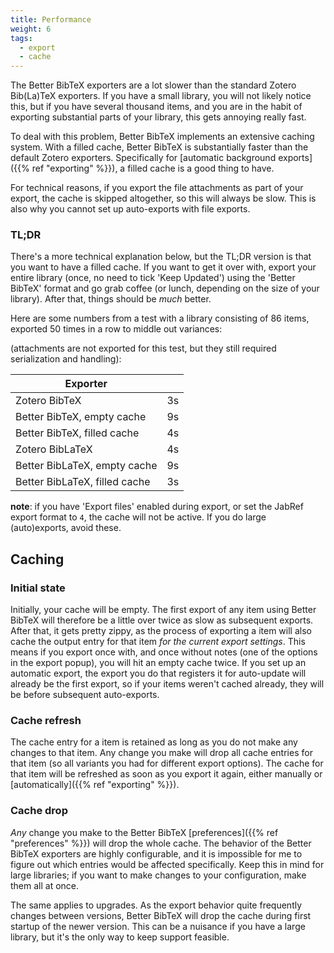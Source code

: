 ```yaml
---
title: Performance
weight: 6
tags:
  - export
  - cache
---
```


The Better BibTeX exporters are a lot slower than the standard Zotero Bib(La)TeX exporters. If you have a small library,
you will not likely notice this, but if you have several thousand items, and you are in the habit of exporting
substantial parts of your library, this gets annoying really fast.

To deal with this problem, Better BibTeX implements an extensive caching system. With a filled cache, Better BibTeX is
substantially faster than the default Zotero exporters.  Specifically for [automatic background exports]({{% ref "exporting" %}}), a filled cache is
a good thing to have.

For technical reasons, if you export the file attachments as part of your export, the cache is skipped altogether, so
this will always be slow. This is also why you cannot set up auto-exports with file exports.

### TL;DR

There's a more technical explanation below, but the TL;DR version is that you want to have a filled cache. If you want
to get it over with, export your entire library (once, no need to tick 'Keep Updated') using the 'Better BibTeX' format
and go grab coffee (or lunch, depending on the size of your library). After that, things should be *much* better.

Here are some numbers from a test with a library consisting of 86 items, exported 50 times in a row to middle out variances:

(attachments are not exported for this test, but they still required serialization and handling):

| Exporter                    |                      |
| --------------------        | -------------------- |
| Zotero BibTeX               | 3s                |
| Better BibTeX, empty cache  | 9s                |
| Better BibTeX, filled cache | 4s                |
| Zotero BibLaTeX               | 4s                |
| Better BibLaTeX, empty cache  | 9s                |
| Better BibLaTeX, filled cache | 3s                |

**note**: if you have 'Export files' enabled during export, or set the JabRef export format to `4`, the cache will not be active. If you do large (auto)exports, avoid these.

## Caching


### Initial state

Initially, your cache will be empty. The first export of any item using Better BibTeX will therefore be a little
over twice as slow as subsequent exports. After that, it gets pretty zippy, as the process of exporting a item
will also cache the output entry for that item *for the current export settings*. This means if you export once with, and once without
notes (one of the options in the export popup), you will hit an empty cache twice. If you set up an automatic export,
the export you do that registers it for auto-update will already be the first export, so if your items weren't
cached already, they will be before subsequent auto-exports.

### Cache refresh

The cache entry for a item is retained as long as you do not make any changes to that item. Any change you
make will drop all cache entries for that item (so all variants you had for different export options). The cache
for that item will be refreshed as soon as you export it again, either manually or
[automatically]({{% ref "exporting" %}}).

### Cache drop

*Any* change you make to the Better BibTeX [preferences]({{% ref "preferences" %}}) will drop the whole cache. The behavior of
the Better BibTeX exporters are highly configurable, and it is impossible for me to figure out which entries would be
affected specifically. Keep this in mind for large libraries; if you want to make changes to your configuration, make them all at once.

The same applies to upgrades. As the export behavior quite frequently changes between versions, Better BibTeX will drop
the cache during first startup of the newer version. This can be a nuisance if you have a large library, but it's the only way to keep support feasible.

